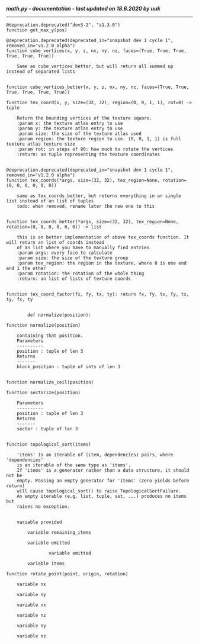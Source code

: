 ***math.py - documentation - last updated on 18.6.2020 by uuk***
___

    @deprecation.deprecated("dev3-2", "a1.3.0")
    function get_max_y(pos)

    @deprecation.deprecated(deprecated_in="snapshot dev 1 cycle 1", removed_in="v1.2.0 alpha")
    function cube_vertices(x, y, z, nx, ny, nz, faces=(True, True, True, True, True, True))
        
        Same as cube_vertices_better, but will return all summed up instead of separated lists


    function cube_vertices_better(x, y, z, nx, ny, nz, faces=(True, True, True, True, True, True))

    function tex_coord(x, y, size=(32, 32), region=(0, 0, 1, 1), rot=0) -> tuple
        
        Return the bounding vertices of the texture square.
        :param x: the texture atlas entry to use
        :param y: the texture atlas entry to use
        :param size: the size of the texture atlas used
        :param region: the texture region to use. (0, 0, 1, 1) is full texture atlas texture size
        :param rot: in steps of 90: how much to rotate the vertices
        :return: an tuple representing the texture coordinates


    @deprecation.deprecated(deprecated_in="snapshot dev 1 cycle 1", removed_in="v1.2.0 alpha")
    function tex_coords(*args, size=(32, 32), tex_region=None, rotation=(0, 0, 0, 0, 0, 0))
        
        same as tex_coords_better, but returns everything in an single list instead of an list of tuples
        todo: when removed, rename later the new one to this


    function tex_coords_better(*args, size=(32, 32), tex_region=None, rotation=(0, 0, 0, 0, 0, 0)) -> list
        
        this is an better implementation of above tex_coords function. It will return an list of coords instead
        of an list where you have to manually find entries
        :param args: every face to calculate
        :param size: the size of the texture group
        :param tex_region: the region in the texture, where 0 is one end and 1 the other
        :param rotation: the rotation of the whole thing
        :return: an list of lists of texture coords


    function tex_coord_factor(fx, fy, tx, ty): return fx, fy, tx, fy, tx, ty, fx, ty
            
            
            def normalize(position):

    function normalize(position)
        
        containing that position.
        Parameters
        ----------
        position : tuple of len 3
        Returns
        -------
        block_position : tuple of ints of len 3


    function normalize_ceil(position)

    function sectorize(position)
        
        Parameters
        ----------
        position : tuple of len 3
        Returns
        -------
        sector : tuple of len 3


    function topological_sort(items)
        
        'items' is an iterable of (item, dependencies) pairs, where 'dependencies'
        is an iterable of the same type as 'items'.
        If 'items' is a generator rather than a data structure, it should not be
        empty. Passing an empty generator for 'items' (zero yields before return)
        will cause topological_sort() to raise TopologicalSortFailure.
        An empty iterable (e.g. list, tuple, set, ...) produces no items but
        raises no exception.


        variable provided

            variable remaining_items

            variable emitted

                    variable emitted

            variable items

    function rotate_point(point, origin, rotation)

        variable nx

        variable ny

        variable nx

        variable nz

        variable ny

        variable nz
